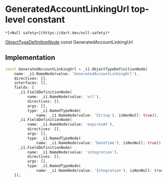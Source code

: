 


# GeneratedAccountLinkingUrl top-level constant






    *[<Null safety>](https://dart.dev/null-safety)*


[ObjectTypeDefinitionNode](https://pub.dev/documentation/gql/0.13.0/ast/ObjectTypeDefinitionNode-class.html) const GeneratedAccountLinkingUrl
  







## Implementation

```dart
const GeneratedAccountLinkingUrl = _i1.ObjectTypeDefinitionNode(
    name: _i1.NameNode(value: 'GeneratedAccountLinkingUrl'),
    directives: [],
    interfaces: [],
    fields: [
      _i1.FieldDefinitionNode(
          name: _i1.NameNode(value: 'url'),
          directives: [],
          args: [],
          type: _i1.NamedTypeNode(
              name: _i1.NameNode(value: 'String'), isNonNull: true)),
      _i1.FieldDefinitionNode(
          name: _i1.NameNode(value: 'expiresAt'),
          directives: [],
          args: [],
          type: _i1.NamedTypeNode(
              name: _i1.NameNode(value: 'DateTime'), isNonNull: true)),
      _i1.FieldDefinitionNode(
          name: _i1.NameNode(value: 'integration'),
          directives: [],
          args: [],
          type: _i1.NamedTypeNode(
              name: _i1.NameNode(value: 'Integration'), isNonNull: true))
    ]);
```








